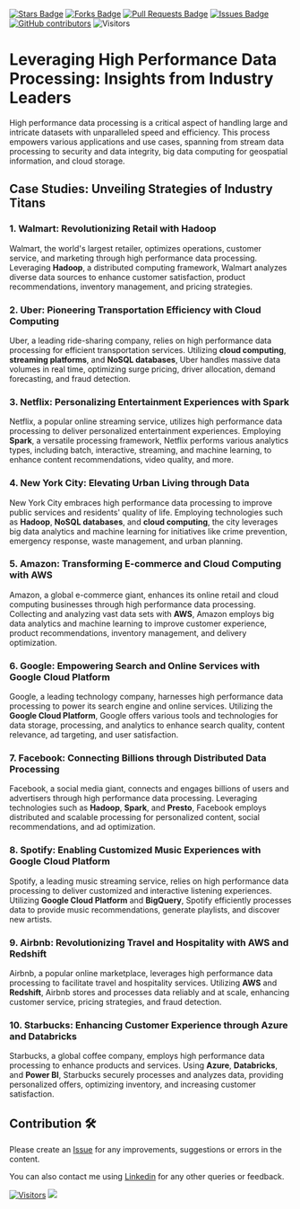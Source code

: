 <a href="https://github.com/drshahizan/HPDP/stargazers"><img src="https://img.shields.io/github/stars/drshahizan/HPDP" alt="Stars Badge"/></a>
<a href="https://github.com/drshahizan/HPDP/network/members"><img src="https://img.shields.io/github/forks/drshahizan/HPDP" alt="Forks Badge"/></a>
<a href="https://github.com/drshahizan/HPDP/pulls"><img src="https://img.shields.io/github/issues-pr/drshahizan/HPDP" alt="Pull Requests Badge"/></a>
<a href="https://github.com/drshahizan/HPDP/issues"><img src="https://img.shields.io/github/issues/drshahizan/HPDP" alt="Issues Badge"/></a>
<a href="https://github.com/drshahizan/HPDP/graphs/contributors"><img alt="GitHub contributors" src="https://img.shields.io/github/contributors/drshahizan/Python_Tutorial?color=2b9348"></a>
![Visitors](https://api.visitorbadge.io/api/visitors?path=https%3A%2F%2Fgithub.com%2Fdrshahizan%2FHPDP&labelColor=%23d9e3f0&countColor=%23697689&style=flat)



# Leveraging High Performance Data Processing: Insights from Industry Leaders

High performance data processing is a critical aspect of handling large and intricate datasets with unparalleled speed and efficiency. This process empowers various applications and use cases, spanning from stream data processing to security and data integrity, big data computing for geospatial information, and cloud storage.

## Case Studies: Unveiling Strategies of Industry Titans

### 1. Walmart: Revolutionizing Retail with Hadoop
Walmart, the world's largest retailer, optimizes operations, customer service, and marketing through high performance data processing. Leveraging **Hadoop**, a distributed computing framework, Walmart analyzes diverse data sources to enhance customer satisfaction, product recommendations, inventory management, and pricing strategies.

### 2. Uber: Pioneering Transportation Efficiency with Cloud Computing
Uber, a leading ride-sharing company, relies on high performance data processing for efficient transportation services. Utilizing **cloud computing**, **streaming platforms**, and **NoSQL databases**, Uber handles massive data volumes in real time, optimizing surge pricing, driver allocation, demand forecasting, and fraud detection.

### 3. Netflix: Personalizing Entertainment Experiences with Spark
Netflix, a popular online streaming service, utilizes high performance data processing to deliver personalized entertainment experiences. Employing **Spark**, a versatile processing framework, Netflix performs various analytics types, including batch, interactive, streaming, and machine learning, to enhance content recommendations, video quality, and more.

### 4. New York City: Elevating Urban Living through Data
New York City embraces high performance data processing to improve public services and residents' quality of life. Employing technologies such as **Hadoop**, **NoSQL databases**, and **cloud computing**, the city leverages big data analytics and machine learning for initiatives like crime prevention, emergency response, waste management, and urban planning.

### 5. Amazon: Transforming E-commerce and Cloud Computing with AWS
Amazon, a global e-commerce giant, enhances its online retail and cloud computing businesses through high performance data processing. Collecting and analyzing vast data sets with **AWS**, Amazon employs big data analytics and machine learning to improve customer experience, product recommendations, inventory management, and delivery optimization.

### 6. Google: Empowering Search and Online Services with Google Cloud Platform
Google, a leading technology company, harnesses high performance data processing to power its search engine and online services. Utilizing the **Google Cloud Platform**, Google offers various tools and technologies for data storage, processing, and analytics to enhance search quality, content relevance, ad targeting, and user satisfaction.

### 7. Facebook: Connecting Billions through Distributed Data Processing
Facebook, a social media giant, connects and engages billions of users and advertisers through high performance data processing. Leveraging technologies such as **Hadoop**, **Spark**, and **Presto**, Facebook employs distributed and scalable processing for personalized content, social recommendations, and ad optimization.

### 8. Spotify: Enabling Customized Music Experiences with Google Cloud Platform
Spotify, a leading music streaming service, relies on high performance data processing to deliver customized and interactive listening experiences. Utilizing **Google Cloud Platform** and **BigQuery**, Spotify efficiently processes data to provide music recommendations, generate playlists, and discover new artists.

### 9. Airbnb: Revolutionizing Travel and Hospitality with AWS and Redshift
Airbnb, a popular online marketplace, leverages high performance data processing to facilitate travel and hospitality services. Utilizing **AWS** and **Redshift**, Airbnb stores and processes data reliably and at scale, enhancing customer service, pricing strategies, and fraud detection.

### 10. Starbucks: Enhancing Customer Experience through Azure and Databricks
Starbucks, a global coffee company, employs high performance data processing to enhance products and services. Using **Azure**, **Databricks**, and **Power BI**, Starbucks securely processes and analyzes data, providing personalized offers, optimizing inventory, and increasing customer satisfaction.

## Contribution 🛠️
Please create an [Issue](https://github.com/drshahizan/HPDP/issues) for any improvements, suggestions or errors in the content.

You can also contact me using [Linkedin](https://www.linkedin.com/in/drshahizan/) for any other queries or feedback.

[![Visitors](https://api.visitorbadge.io/api/visitors?path=https%3A%2F%2Fgithub.com%2Fdrshahizan&labelColor=%23697689&countColor=%23555555&style=plastic)](https://visitorbadge.io/status?path=https%3A%2F%2Fgithub.com%2Fdrshahizan)
![](https://hit.yhype.me/github/profile?user_id=81284918)
